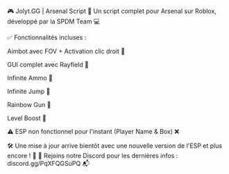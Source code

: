 🎮 Jolyt.GG | Arsenal Script 🔫
Un script complet pour Arsenal sur Roblox, développé par la SPDM Team 💻

✅ Fonctionnalités incluses :

Aimbot avec FOV + Activation clic droit 🎯

GUI complet avec Rayfield 🧰

Infinite Ammo 🔄

Infinite Jump 🚀

Rainbow Gun 🌈

Level Boost 💯

⚠️ ESP non fonctionnel pour l'instant (Player Name & Box) ❌

🛠️ Une mise à jour arrive bientôt avec une nouvelle version de l'ESP et plus encore ! 🧪
📢 Rejoins notre Discord pour les dernières infos : discord.gg/PqXFQGSuPQ 📬

